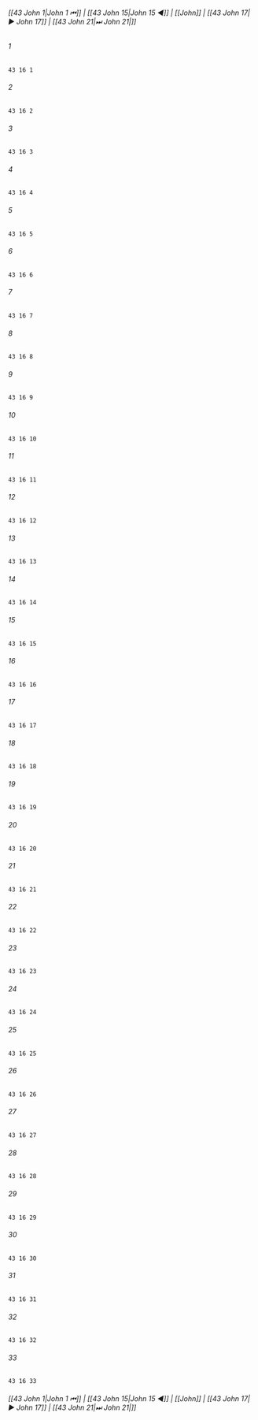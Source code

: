 
###### [[43 John 1|John 1 ⏮]] | [[43 John 15|John 15 ◀]] | [[John]] | [[43 John 17|▶ John 17]] | [[43 John 21|⏭ John 21|]]

###### 1
``` verse
43 16 1 
```
###### 2
``` verse
43 16 2 
```
###### 3
``` verse
43 16 3 
```
###### 4
``` verse
43 16 4 
```
###### 5
``` verse
43 16 5 
```
###### 6
``` verse
43 16 6 
```
###### 7
``` verse
43 16 7 
```
###### 8
``` verse
43 16 8 
```
###### 9
``` verse
43 16 9 
```
###### 10
``` verse
43 16 10 
```
###### 11
``` verse
43 16 11 
```
###### 12
``` verse
43 16 12 
```
###### 13
``` verse
43 16 13 
```
###### 14
``` verse
43 16 14 
```
###### 15
``` verse
43 16 15 
```
###### 16
``` verse
43 16 16 
```
###### 17
``` verse
43 16 17 
```
###### 18
``` verse
43 16 18 
```
###### 19
``` verse
43 16 19 
```
###### 20
``` verse
43 16 20 
```
###### 21
``` verse
43 16 21 
```
###### 22
``` verse
43 16 22 
```
###### 23
``` verse
43 16 23 
```
###### 24
``` verse
43 16 24 
```
###### 25
``` verse
43 16 25 
```
###### 26
``` verse
43 16 26 
```
###### 27
``` verse
43 16 27 
```
###### 28
``` verse
43 16 28 
```
###### 29
``` verse
43 16 29 
```
###### 30
``` verse
43 16 30 
```
###### 31
``` verse
43 16 31 
```
###### 32
``` verse
43 16 32 
```
###### 33
``` verse
43 16 33 
```

###### [[43 John 1|John 1 ⏮]] | [[43 John 15|John 15 ◀]] | [[John]] | [[43 John 17|▶ John 17]] | [[43 John 21|⏭ John 21|]]

